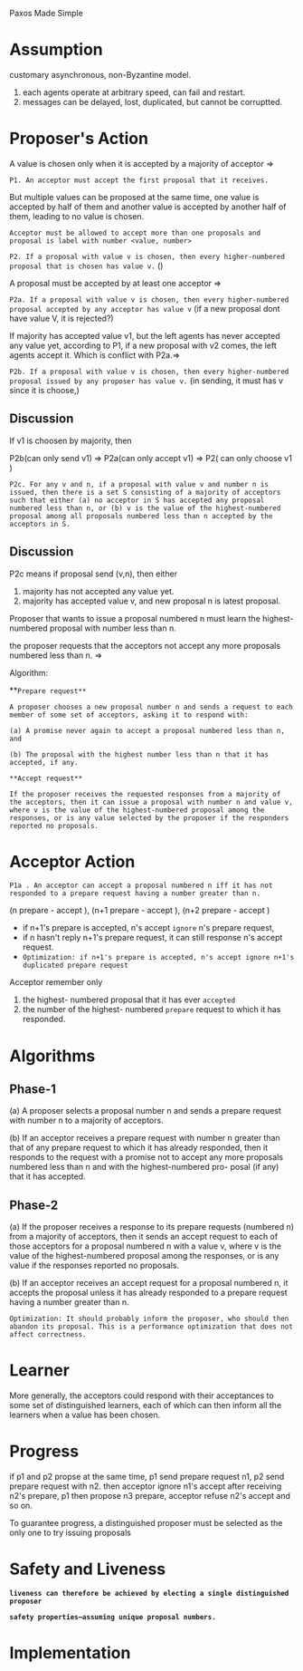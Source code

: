 Paxos Made Simple

# Assumption

customary asynchronous, non-Byzantine model.

1. each agents operate at arbitrary speed, can fail and restart.
2. messages can be delayed, lost, duplicated, but cannot be corruptted. 

# Proposer's Action

A value is chosen only when it is accepted by a majority of acceptor =>

`P1. An acceptor must accept the first proposal that it receives.`

But multiple values can be proposed at the same time, one value is accepted by half of them and another value is accepted by another half of them, leading to no value is chosen. 

`Acceptor must be allowed to accept more than one proposals and proposal is label with number <value, number> `

`P2. If a proposal with value v is chosen, then every higher-numbered proposal that is chosen has value v.` ()

A proposal must be accepted by at least one acceptor =>

`P2a. If a proposal with value v is chosen, then every higher-numbered proposal accepted by any acceptor has value v` (if a new proposal dont have value V, it is rejected?)

If majority has accepted value v1, but the left agents has never accepted any value yet, according to P1, if a new proposal with v2 comes, the left agents accept it. Which is conflict with P2a.=> 

`P2b. If a proposal with value v is chosen, then every higher-numbered proposal issued by any proposer has value v.` (in sending, it must has v since it is choose,)

## Discussion

If v1 is choosen by majority, then 

P2b(can only send v1) => P2a(can only accept v1) => P2( can only choose v1 )

`P2c. For any v and n, if a proposal with value v and number n is issued, then there is a set S consisting of a majority of acceptors such that either (a) no acceptor in S has accepted any proposal numbered less than n, or (b) v is the value of the highest-numbered proposal among all proposals numbered less than n accepted by the acceptors in S.`

## Discussion

P2c means if proposal send (v,n), then either

1. majority has not accepted any value yet. 
2. majority has accepted value v, and new proposal n is latest proposal.



Proposer that wants to issue a proposal numbered n must learn the highest-numbered proposal with number less than n.

the proposer requests that the acceptors not accept any more proposals numbered less than n.  =>

Algorithm:

**`Prepare request**`

`A proposer chooses a new proposal number n and sends a request to each member of some set of acceptors, asking it to respond with:`

`(a) A promise never again to accept a proposal numbered less than n, and`

`(b) The proposal with the highest number less than n that it has accepted, if any.`

`**Accept request**`

`If the proposer receives the requested responses from a majority of the acceptors, then it can issue a proposal with number n and value v, where v is the value of the highest-numbered proposal among the responses, or is any value selected by the proposer if the responders reported no proposals.`





# Acceptor Action

`P1a . An acceptor can accept a proposal numbered n iff it has not responded to a prepare request having a number greater than n.` 

(n prepare - accept ), (n+1 prepare - accept ), (n+2 prepare - accept )

- if n+1's prepare is accepted, n's accept `ignore` n's prepare request, 
- if n hasn't reply n+1's prepare request, it can still response n's accept request.
- `Optimization: if n+1's prepare is accepted, n's accept ignore n+1's duplicated prepare request`

Acceptor remember only 

1. the highest- numbered proposal that it has ever `accepted` 
2. the number of the highest- numbered `prepare` request to which it has responded.

# Algorithms

## Phase-1

(a) A proposer selects a proposal number n and sends a prepare request with number n to a majority of acceptors.

(b) If an acceptor receives a prepare request with number n greater than that of any prepare request to which it has already responded, then it responds to the request with a promise not to accept any more proposals numbered less than n and with the highest-numbered pro- posal (if any) that it has accepted.

## Phase-2

(a) If the proposer receives a response to its prepare requests (numbered n) from a majority of acceptors, then it sends an accept request to each of those acceptors for a proposal numbered n with a value v, where v is the value of the highest-numbered proposal among the responses, or is any value if the responses reported no proposals.

(b) If an acceptor receives an accept request for a proposal numbered n, it accepts the proposal unless it has already responded to a prepare request having a number greater than n.



`Optimization: It should probably inform the proposer, who should then abandon its proposal. This is a performance optimization that does not affect correctness.`

# Learner

More generally, the acceptors could respond with their acceptances to some set of distinguished learners, each of which can then inform all the learners when a value has been chosen.

# Progress

if p1 and p2 propse at the same time, p1 send prepare request n1, p2 send prepare request with n2. then acceptor ignore n1's accept after receiving n2's prepare, p1 then propose n3 prepare, acceptor refuse n2's accept and so on. 

To guarantee progress, a distinguished proposer must be selected as the only one to try issuing proposals

# Safety and Liveness

**`liveness can therefore be achieved by electing a single distinguished proposer`**

**`safety properties—assuming unique proposal numbers.`**

# Implementation

